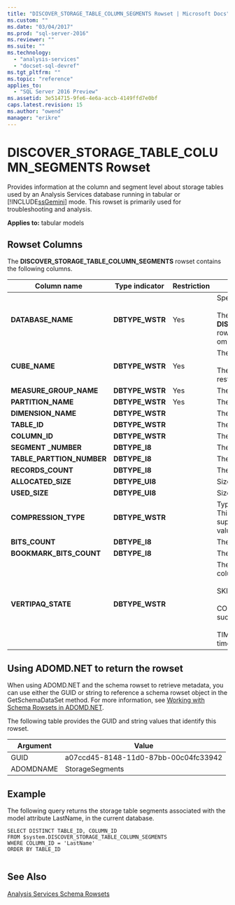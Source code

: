 ```yaml
---
title: "DISCOVER_STORAGE_TABLE_COLUMN_SEGMENTS Rowset | Microsoft Docs"
ms.custom: ""
ms.date: "03/04/2017"
ms.prod: "sql-server-2016"
ms.reviewer: ""
ms.suite: ""
ms.technology: 
  - "analysis-services"
  - "docset-sql-devref"
ms.tgt_pltfrm: ""
ms.topic: "reference"
applies_to: 
  - "SQL Server 2016 Preview"
ms.assetid: 3e514715-9fe6-4e6a-accb-4149ffd7e0bf
caps.latest.revision: 15
ms.author: "owend"
manager: "erikre"
---
```

# DISCOVER_STORAGE_TABLE_COLUMN_SEGMENTS Rowset
  Provides information at the column and segment level about storage tables used by an Analysis Services database running in tabular or [!INCLUDE[ssGemini](../../../analysis-services/includes/ssgemini-md.md)] mode. This rowset is primarily used for troubleshooting and analysis.  
  
 **Applies to:** tabular models  
  
## Rowset Columns  
 The **DISCOVER_STORAGE_TABLE_COLUMN_SEGMENTS** rowset contains the following columns.  
  
|**Column name**|**Type indicator**|**Restriction**|**Description**|  
|---------------------|------------------------|---------------------|---------------------|  
|**DATABASE_NAME**|**DBTYPE_WSTR**|Yes|Specifies the tabular database.<br /><br /> The **DISCOVER_STORAGE_TABLE_COLUMN_SEGMENTS** rowset can be restricted by using this column. If omitted the current database is used.|  
|**CUBE_NAME**|**DBTYPE_WSTR**|Yes|The name of the model.<br /><br /> The **DISCOVER_STORAGE_TABLES** rowset can be restricted by using this column.|  
|**MEASURE_GROUP_NAME**|**DBTYPE_WSTR**|Yes|The name of the measure group.|  
|**PARTITION_NAME**|**DBTYPE_WSTR**|Yes|The name of the partition.|  
|**DIMENSION_NAME**|**DBTYPE_WSTR**||The name of the dimension.|  
|**TABLE_ID**|**DBTYPE_WSTR**||The internal ID of the table segment.|  
|**COLUMN_ID**|**DBTYPE_WSTR**||The internal ID of the column.|  
|**SEGMENT _NUMBER**|**DBTYPE_I8**||The ordinal number of the table segment.|  
|**TABLE_PARTTION_NUMBER**|**DBTYPE_I8**||The ordinal number of the partition.|  
|**RECORDS_COUNT**|**DBTYPE_I8**||The number of records in the partition.|  
|**ALLOCATED_SIZE**|**DBTYPE_UI8**||Size in bytes allocated to the column segment.|  
|**USED_SIZE**|**DBTYPE_UI8**||Size in bytes used by the column segment.|  
|**COMPRESSION_TYPE**|**DBTYPE_WSTR**||Type of compression applied to the column segment. This value is intended for internal use and customer support use only. Microsoft does not publish valid values or descriptions for this column.|  
|**BITS_COUNT**|**DBTYPE_I8**||The count of bits.|  
|**BOOKMARK_BITS_COUNT**|**DBTYPE_I8**||The count of bookmark bits.|  
|**VERTIPAQ_STATE**|**DBTYPE_WSTR**||The state of the VertiPaq compression for this column segment. The value is one of the following:<br /><br /> SKIPPED – The VertiPaq compression was skipped.<br /><br /> COMPLETED – The VertiPaq compression completed successfully.<br /><br /> TIMEBOXED – The VertiPaq compression was timeboxed.|  
  
## Using ADOMD.NET to return the rowset  
 When using ADOMD.NET and the schema rowset to retrieve metadata, you can use either the GUID or string to reference a schema rowset object in the GetSchemaDataSet method. For more information, see [Working with Schema Rowsets in ADOMD.NET](../../../analysis-services/multidimensional-models-adomd-net-client/retrieving-metadata-working-with-schema-rowsets.md).  
  
 The following table provides the GUID and string values that identify this rowset.  
  
|Argument|Value|  
|--------------|-----------|  
|GUID|a07ccd45-8148-11d0-87bb-00c04fc33942|  
|ADOMDNAME|StorageSegments|  
  
## Example  
 The following query returns the storage table segments associated with the model attribute LastName, in the current database.  
  
```  
SELECT DISTINCT TABLE_ID, COLUMN_ID   
FROM $system.DISCOVER_STORAGE_TABLE_COLUMN_SEGMENTS  
WHERE COLUMN_ID = 'LastName'  
ORDER BY TABLE_ID  
  
```  
  
## See Also  
 [Analysis Services Schema Rowsets](../../../analysis-services/schema-rowsets/analysis-services-schema-rowsets.md)  
  
  